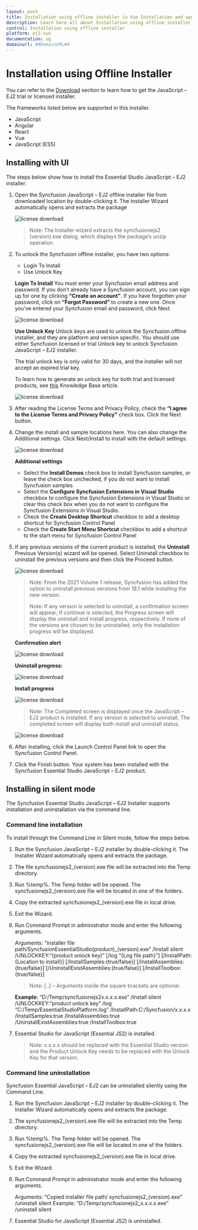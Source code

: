 ```yaml
---
layout: post
title: Installation using offline installer in Vue Installation and upgrade component | Syncfusion
description: Learn here all about Installation using offline installer in Syncfusion Vue Installation and upgrade component of Syncfusion Essential JS 2 and more.
control: Installation using offline installer 
platform: ej2-vue
documentation: ug
domainurl: ##DomainURL##
---
```


# Installation using Offline Installer

You can refer to the [Download](https://ej2.syncfusion.com/vue/documentation/installation-and-upgrade/download/) section to learn how to get the JavaScript – EJ2 trial or licensed installer.

The frameworks listed below are supported in this installer.

* JavaScript
* Angular
* React
* Vue
* JavaScript (ES5)

## Installing with UI

The steps below show how to install the Essential Studio JavaScript – EJ2 installer.

1. Open the Syncfusion JavaScript – EJ2 offline installer file from downloaded location by double-clicking it. The Installer Wizard automatically opens and extracts the package

    ![license download](images/offline1.png)

    >Note: The Installer wizard extracts the syncfusionejs2 (version).exe dialog, which displays the package’s unzip operation.

2. To unlock the Syncfusion offline installer, you have two options:

    * Login To Install
    * Use Unlock Key

    **Login To Install**
    You must enter your Syncfusion email address and password. If you don’t already have a Syncfusion account, you can sign up for one by clicking **“Create an account”**. If you have forgotten your password, click on **“Forgot Password”** to create a new one. Once you’ve entered your Syncfusion email and password, click Next.

    ![license download](images/offline2.png)

    **Use Unlock Key**
    Unlock keys are used to unlock the Syncfusion offline installer, and they are platform and version specific. You should use either Syncfusion licensed or trial Unlock key to unlock Syncfusion JavaScript – EJ2 installer.

    The trial unlock key is only valid for 30 days, and the installer will not accept an expired trial key.

    To learn how to generate an unlock key for both trial and licensed products, see [this](https://www.syncfusion.com/kb/2326) Knowledge Base article.

    ![license download](images/offline3.png)

3. After reading the License Terms and Privacy Policy, check the **“I agree to the License Terms and Privacy Policy”** check box. Click the Next button.

4. Change the install and sample locations here. You can also change the Additional settings. Click Next/Install to install with the default settings.

    ![license download](images/offline4.png)

    **Additional settings**

    * Select the **Install Demos** check box to install Syncfusion samples, or leave the check box unchecked, if you do not want to install Syncfusion samples
    * Select the **Configure Syncfusion Extensions in Visual Studio** checkbox to configure the Syncfusion Extensions in Visual Studio or clear this check box when you do not want to configure the Syncfusion Extensions in Visual Studio.
    * Check the **Create Desktop Shortcut** checkbox to add a desktop shortcut for Syncfusion Control Panel
    * Check the **Create Start Menu Shortcut** checkbox to add a shortcut to the start menu for Syncfusion Control Panel

5. If any previous versions of the current product is installed, the **Uninstall** Previous Version(s) wizard will be opened. Select Uninstall checkbox to uninstall the previous versions and then click the Proceed button.

    ![license download](images/offline5.png)

    >Note: From the 2021 Volume 1 release, Syncfusion has added the option to uninstall previous versions from 18.1 while installing the new version.
    >
    >Note: If any version is selected to uninstall, a confirmation screen will appear; if continue is selected, the Progress screen will display the uninstall and install progress, respectively. If none of the versions are chosen to be uninstalled, only the installation progress will be displayed.

    **Confirmation alert**

    ![license download](images/offline6.png)

    **Uninstall progress:**

    ![license download](images/offline7.png)

    **Install progress**

    ![license download](images/offline8.png)

    >Note: The Completed screen is displayed once the JavaScript – EJ2 product is installed. If any version is selected to uninstall, The completed screen will display both install and uninstall status.

    ![license download](images/offline9.png)

6. After installing, click the Launch Control Panel link to open the Syncfusion Control Panel.

7. Click the Finish button. Your system has been installed with the Syncfusion Essential Studio JavaScript – EJ2 product.

## Installing in silent mode

The Syncfusion Essential Studio JavaScript – EJ2 Installer supports installation and uninstallation via the command line.

### Command line installation

To install through the Command Line in Silent mode, follow the steps below.

1. Run the Syncfusion JavaScript – EJ2 installer by double-clicking it. The Installer Wizard automatically opens and extracts the package.
2. The file syncfusionejs2_(version).exe file will be extracted into the Temp directory.
3. Run %temp%. The Temp folder will be opened. The syncfusionejs2_(version).exe file will be located in one of the folders.
4. Copy the extracted syncfusionejs2_(version).exe file in local drive.
5. Exit the Wizard.
6. Run Command Prompt in administrator mode and enter the following arguments.

    Arguments: “installer file path/SyncfusionEssentialStudio(product)_(version).exe” /Install silent /UNLOCKKEY:“(product unlock key)” [/log “{Log file path}”] [/InstallPath:{Location to install}] [/InstallSamples:{true/false}] [/InstallAssemblies:{true/false}] [/UninstallExistAssemblies:{true/false}] [/InstallToolbox:{true/false}]

    >Note: [..] – Arguments inside the square brackets are optional.

    **Example:** “D:/Temp/syncfusionejs2x.x.x.x.exe” /Install silent /UNLOCKKEY:“product unlock key” /log “C:/Temp/EssentialStudioPlatform.log” /InstallPath:C:/Syncfusion/x.x.x.x /InstallSamples:true /InstallAssemblies:true /UninstallExistAssemblies:true /InstallToolbox:true

7. Essential Studio for JavaScript (Essential JS2) is installed.

    >Note: x.x.x.x should be replaced with the Essential Studio version and the Product Unlock Key needs to be replaced with the Unlock Key for that version.

### Command line uninstallation

Syncfusion Essential JavaScript – EJ2 can be uninstalled silently using the Command Line.

1. Run the Syncfusion JavaScript – EJ2 installer by double-clicking it. The Installer Wizard automatically opens and extracts the package.

2. The syncfusionejs2_(version).exe file will be extracted into the Temp directory.

3. Run %temp%. The Temp folder will be opened. The syncfusionejs2_(version).exe file will be located in one of the folders.

4. Copy the extracted syncfusionejs2_(version).exe file in local drive.

5. Exit the Wizard.

6. Run Command Prompt in administrator mode and enter the following arguments.

    Arguments: “Copied installer file path/ syncfusionejs2_(version).exe” /uninstall silent
    Example: “D:/Temp/syncfusionejs2_x.x.x.x.exe” /uninstall silent

7. Essential Studio for JavaScript (Essential JS2) is uninstalled.